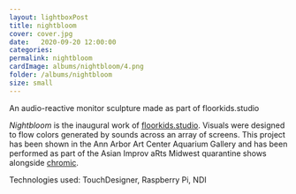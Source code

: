 ```yaml
---
layout: lightboxPost
title: nightbloom
cover: cover.jpg
date:   2020-09-20 12:00:00
categories: 
permalink: nightbloom
cardImage: albums/nightbloom/4.png
folder: /albums/nightbloom
size: small
---
```


An audio-reactive monitor sculpture made as part of floorkids.studio

<!--more-->

*Nightbloom* is the inaugural work of [floorkids.studio](https://floorkids.studio).
Visuals were designed to flow colors generated by sounds across an array of screens.
This project has been shown in the Ann Arbor Art Center Aquarium Gallery and has been
performed as part of the Asian Improv aRts Midwest quarantine shows alongside [chromic](https://www.chromic.space/).

Technologies used: TouchDesigner, Raspberry Pi, NDI

